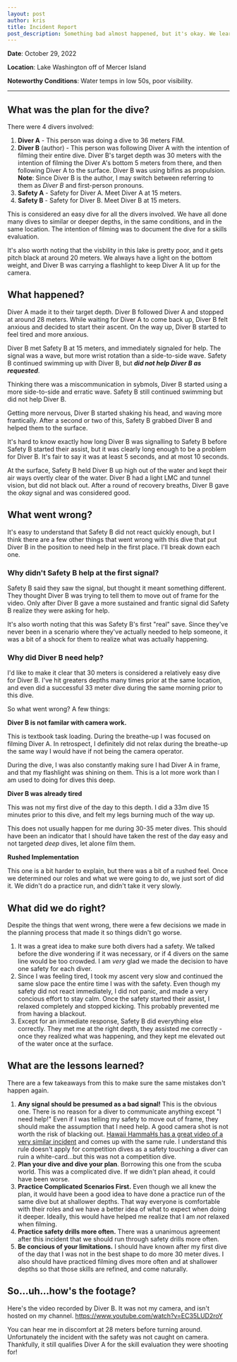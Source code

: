 ```yaml
---
layout: post
author: kris
title: Incident Report
post_description: Something bad almost happened, but it's okay. We learned some valuable lessons.
---
```


**Date**: October 29, 2022

**Location**: Lake Washington off of Mercer Island

**Noteworthy Conditions**: Water temps in low 50s, poor visibility.

----

## What was the plan for the dive?

There were 4 divers involved:
1. **Diver A** - This person was doing a dive to 36 meters FIM.
2. **Diver B** (author) - This person was following Diver A with the intention of filming their entire dive. Diver B's target depth was 30 meters with the intention of filming the Diver A's bottom 5 meters from there, and then following Diver A to the surface. Diver B was using bifins as propulsion. **Note**: Since Diver B is the author, I may switch between referring to them as *Diver B* and first-person pronouns.
3. **Safety A** - Safety for Diver A. Meet Diver A at 15 meters.
4. **Safety B** - Safety for Diver B. Meet Diver B at 15 meters.

This is considered an easy dive for all the divers involved. We have all done many dives to similar or deeper depths, in the same conditions, and in the same location. The intention of filming was to document the dive for a skills evaluation.

It's also worth noting that the visbility in this lake is pretty poor, and it gets pitch black at around 20 meters. We always have a light on the bottom weight, and Diver B was carrying a flashlight to keep Diver A lit up for the camera.

## What happened?

Diver A made it to their target depth. Diver B followed Diver A and stopped at around 28 meters. While waiting for Diver A to come back up, Diver B felt anxious and decided to start their ascent. On the way up, Diver B started to feel tired and more anxious.

Diver B met Safety B at 15 meters, and immediately signaled for help. The signal was a wave, but more wrist rotation than a side-to-side wave. Safety B continued swimming up with Diver B, but ***did not help Diver B as requested***.

Thinking there was a miscommunication in sybmols, Diver B started using a more side-to-side and erratic wave. Safety B still continued swimming but did not help Diver B.

Getting more nervous, Diver B started shaking his head, and waving more frantically. After a second or two of this, Safety B grabbed Diver B and helped them to the surface.

It's hard to know exactly how long Diver B was signalling to Safety B before Safety B started their assist, but it was clearly long enough to be a problem for Diver B. It's fair to say it was at least 5 seconds, and at most 10 seconds.

At the surface, Safety B held Diver B up high out of the water and kept their air ways overtly clear of the water. Diver B had a light LMC and tunnel vision, but did not black out. After a round of recovery breaths, Diver B gave the *okay* signal and was considered good.

## What went wrong?

It's easy to understand that Safety B did not react quickly enough, but I think there are a few other things that went wrong with this dive that put Diver B in the position to need help in the first place. I'll break down each one.

### Why didn't Safety B help at the first signal?

Safety B said they saw the signal, but thought it meant something different. They thought Diver B was trying to tell them to move out of frame for the video. Only after Diver B gave a more sustained and frantic signal did Safety B realize they were asking for help.

It's also worth noting that this was Safety B's first "real" save. Since they've never been in a scenario where they've actually needed to help someone, it was a bit of a shock for them to realize what was actually happening.

### Why did Diver B need help?

I'd like to make it clear that 30 meters is considered a relatively easy dive for Diver B. I've hit greaters depths many times prior at the same location, and even did a successful 33 meter dive during the same morning prior to this dive.

So what went wrong? A few things:

**Diver B is not familar with camera work.**

This is textbook task loading. During the breathe-up I was focused on filming Diver A. In retrospect, I definitely did not relax during the breathe-up the same way I would have if not being the camera operator.

During the dive, I was also constantly making sure I had Diver A in frame, and that my flashlight was shining on them. This is a lot more work than I am used to doing for dives this deep.

**Diver B was already tired**

This was not my first dive of the day to this depth. I did a 33m dive 15 minutes prior to this dive, and felt my legs burning much of the way up.

This does not usually happen for me during 30-35 meter dives. This should have been an indicator that I should have taken the rest of the day easy and not targeted *deep* dives, let alone film them.

**Rushed Implementation**

This one is a bit harder to explain, but there was a bit of a rushed feel. Once we determined our roles and what we were going to do, we just sort of did it. We didn't do a practice run, and didn't take it very slowly.

## What did we do right?

Despite the things that went wrong, there were a few decisions we made in the planning process that made it so things didn't go worse.

1. It was a great idea to make sure both divers had a safety. We talked before the dive wondering if it was necessary, or if 4 divers on the same line would be too crowded. I am *very* glad we made the decision to have one safety for each diver.
2. Since I was feeling tired, I took my ascent very slow and continued the same slow pace the entire time I was with the safety. Even though my safety did not react immediately, I did not panic, and made a very concious effort to stay calm. Once the safety started their assist, I relaxed completely and stopped kicking. This probably prevented me from having a blackout.
3. Except for an immediate response, Safety B did everything else correctly. They met me at the right depth, they assisted me correctly - once they realized what was happening, and they kept me elevated out of the water once at the surface.

## What are the lessons learned?

There are a few takeaways from this to make sure the same mistakes don't happen again.

1. **Any signal should be presumed as a bad signal!** This is the obvious one. There is no reason for a diver to communicate anything except "I need help!" Even if I was telling my safety to move out of frame, they should make the assumption that I need help. A good camera shot is not worth the risk of blacking out. [Hawaii HammaHs has a great video of a very similar incident](https://www.youtube.com/watch?v=srpZeGYQ0WM) and comes up with the same rule. I understand this rule doesn't apply for competition dives as a safety touching a diver can ruin a white-card...but this was not a competition dive.
2. **Plan your dive and dive your plan**. Borrowing this one from the scuba world. This was a complicated dive. If we didn't plan ahead, it could have been worse.
3. **Practice Complicated Scenarios First.** Even though we all knew the plan, it would have been a good idea to have done a practice run of the same dive but at shallower depths. That way everyone is comfortable with their roles and we have a better idea of what to expect when doing it deeper. Ideally, this would have helped me realize that I am *not* relaxed when filming.
4. **Practice safety drills more often.** There was a unanimous agreement after this incident that we should run through safety drills more often.
5. **Be concious of your limitations.** I should have known after my first dive of the day that I was not in the best shape to do more 30 meter dives. I also should have practiced filming dives more often and at shallower depths so that those skills are refined, and come naturally.

## So...uh...how's the footage?
Here's the video recorded by Diver B. It was not my camera, and isn't hosted on my channel. https://www.youtube.com/watch?v=EC35LUD2roY

You can hear me in discomfort at 28 meters before turning around. Unfortunately the incident with the safety was not caught on camera. Thankfully, it still qualifies Diver A for the skill evaluation they were shooting for!
